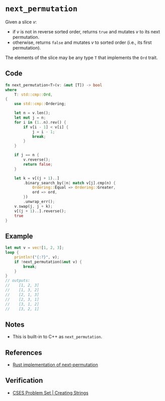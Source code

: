 # `next_permutation`
Given a slice $v$:
- if $v$ is not in reverse sorted order, returns `true` and mutates $v$ to its next permutation.
- otherwise, returns `false` and mutates $v$ to sorted order (i.e., its first permutation).

The elements of the slice may be any type `T` that implements the `Ord` trait.

## Code
```rust
fn next_permutation<T>(v: &mut [T]) -> bool
where
	T: std::cmp::Ord,
{
	use std::cmp::Ordering;

	let n = v.len();
	let mut j = n;
	for i in (1..n).rev() {
		if v[i - 1] < v[i] {
			j = i - 1;
			break;
		}
	}

	if j == n {
		v.reverse();
		return false;
	}

	let k = v[(j + 1)..]
		.binary_search_by(|n| match v[j].cmp(n) {
			Ordering::Equal => Ordering::Greater,
			ord => ord,
		})
		.unwrap_err();
	v.swap(j, j + k);
	v[(j + 1)..].reverse();
	true
}
```

## Example
```rust
let mut v = vec![1, 2, 3];
loop {
	println!("{:?}", v);
	if !next_permutation(&mut v) {
		break;
	}
}
// outputs:
//    [1, 2, 3]
//    [1, 3, 2]
//    [2, 1, 3]
//    [2, 3, 1]
//    [3, 1, 2]
//    [3, 2, 1]
```

## Notes
- This is built-in to C++ as `next_permutation`.

## References
- [Rust implementation of next-permutation](https://codereview.stackexchange.com/questions/259168/rust-implementation-of-next-permutation)

## Verification
- [CSES Problem Set | Creating Strings](https://cses.fi/problemset/task/1622/)